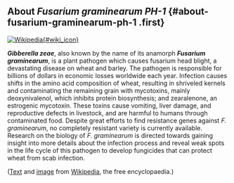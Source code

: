 About *Fusarium graminearum PH-1* {#about-fusarium-graminearum-ph-1 .first}
---------------------------------

[![Wikipedia](/img/wikipedia_logo_v2_en.png){#wiki_icon}](http://en.wikipedia.org/wiki/Gibberella_zeae)

***Gibberella zeae***, also known by the name of its anamorph
***Fusarium graminearum***, is a plant pathogen which causes fusarium
head blight, a devastating disease on wheat and barley. The pathogen is
responsible for billions of dollars in economic losses worldwide each
year. Infection causes shifts in the amino acid composition of wheat,
resulting in shriveled kernels and contaminating the remaining grain
with mycotoxins, mainly deoxynivalenol, which inhibits protein
biosynthesis; and zearalenone, an estrogenic mycotoxin. These toxins
cause vomiting, liver damage, and reproductive defects in livestock, and
are harmful to humans through contaminated food. Despite great efforts
to find resistance genes against *F. graminearum*, no completely
resistant variety is currently available. Research on the biology of *F.
graminearum* is directed towards gaining insight into more details about
the infection process and reveal weak spots in the life cycle of this
pathogen to develop fungicides that can protect wheat from scab
infection.

([Text](http://en.wikipedia.org/wiki/Gibberella_zeae) and
[image](http://commons.wikimedia.org/wiki/File:F.graminearum.JPG) from
[Wikipedia](http://en.wikipedia.org/), the free encyclopaedia.)

